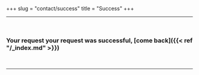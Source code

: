 +++
slug = "contact/success"
title = "Success"
+++

* * *

&nbsp;

### Your request your request was successful, [come back]({{< ref "/_index.md" >}})

&nbsp;

* * *
